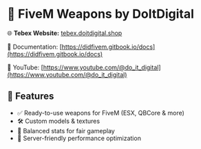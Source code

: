 # 🔫 FiveM Weapons by DoItDigital

🌐 **Tebex Website:** [tebex.doitdigital.shop](https://tebex.doitdigital.shop)

📄 Documentation: [https://didfivem.gitbook.io/docs](https://didfivem.gitbook.io/docs)

🎥 YouTube: [https://www.youtube.com/@do_it_digital](https://www.youtube.com/@do_it_digital)

## 🚀 Features

- ✅ Ready-to-use weapons for FiveM (ESX, QBCore & more)
- 🛠️ Custom models & textures
- 🎯 Balanced stats for fair gameplay
- 💼 Server-friendly performance optimization
